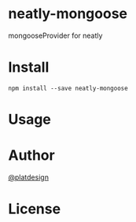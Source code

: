 # neatly-mongoose

mongooseProvider for neatly


# Install

`npm install --save neatly-mongoose`

# Usage


# Author

[@platdesign](https://twitter.com/platdesign)

# License
